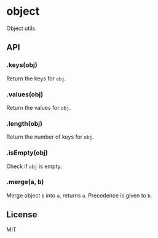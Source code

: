 
# object

  Object utils.

## API

### .keys(obj)

  Return the keys for `obj`.

### .values(obj)

  Return the values for `obj`.

### .length(obj)

  Return the number of keys for `obj`.

### .isEmpty(obj)

  Check if `obj` is empty.

### .merge(a, b)

  Merge object `b` into `a`, returns `a`.
  Precedence is given to `b`.

## License

  MIT